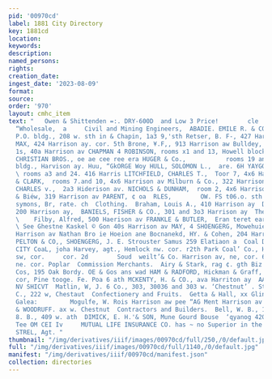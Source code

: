 ```yaml
---
pid: '00970cd'
label: 1881 City Directory
key: 1881cd
location: 
keywords: 
description: 
named_persons: 
rights: 
creation_date: 
ingest_date: '2023-08-09'
format: 
source: 
order: '970'
layout: cmhc_item
text: "   Owen & Shittenden =:. DRY-600D  and Low 3 Price!        cle  821  con     Cigars
  “Wholesale,  a     Civil and Mining Engineers,  ABADIE. EMILE R. & CO., basement
  P.O. bldg., 208 w. sth in & Chapin, 1a3 9,'sth Retser, B. F-, 427 Harrison av BOENMER,
  MAX, 424 Harrison ay. cor. 5th Brone, ¥.F,, 913 Harrison aw Bulldey, Fred G., room
  1s, 40a Harrison av CHAPMAN 4 ROBINSON, rooms x1 and 13, Howell block, S02 Har-
  CHRISTIAN BROS., oe ae cee ree era HUGER & Co.,           rooms 19 and ty P. O.
  bldg., Harvison ay. Huu, “GkORGE Woy HULL, SOLOMON L.,  are. 6H YAYGOX, GAD & CORNING,
  \ rooms a3 and 24. 416 Harris LITCHFIELD, CHARLES T.,  Toor 7, 4x6 Harrison av MCARDLE
  & CLARK,  rooms 7.and 10, 4x6 Harrison av Milburn & Co., 322 Harrison av MOORE,
  CHARLES v.,  2a3 Hiderison av. NICHOLS & DUNHAM,  room 2, 4x6 Harrison av        Page
  & Biéw, 319 Harrison av PARENT, ¢ oa  RLES,        OW. FS t06.o. sth STOWELL, ELLERY,
  symons, Br, rate. ch  Clothing.  Braham, Louis A., 410 Harrison ay  Dexter, GA.
  200 Harrison ay,  BANIELS, FISHER & CO., 301 and 3o3 Harrison ay  TheNorthwestem
  \    Filby, Alfred, 500 Haerison av FRANKLE & BUTLER,  Eran teret eared HERMAN BROS.
  \ See Ghestne Kaskel © Gon 40s Harrison av MAY, 4 SHOENGERG, Mowehuien J 3. 520%
  Harrison av Nathan Bro ie Hoeion ane Bocnanekd, HY. & Cohen, 204 Harrison av SANDS:
  PELTON & CO,, SHOENGERG, J. E. Strouster Samus 259 Elatiaon a  Coal Dealers.  CANON
  CITY CoaL, joha Harvey, agt., Hemlock nw. cor. r2th Park Coal’ Co., Harrison av.
  sw, cor.     cor. 2d        Soud  weilt’& Co. Harrison av, ne, cor. 6th and 6th
  ne. cor. Poplar  Commission Merchants.  Airy & Stark, rag ¢. gth Biz Andrew Ro2&
  Cos, 195 Oak Bordy. OE & Gos ans wad HAM & RADFORD, Hickman & Graff, Chestnut av,
  cor, Pine tooge. Fe. Poa 6 ath MCKENTY, H. & CO., ava Harriton ay  AAGISOH SNTUCTIBO
  NV SHICVT  Matlin, W, J. 6 Co., 303, 30036 and 303 w. ‘Chestnut’ . Stilwell, J.
  C., 222 w, Chestaut  Confectionery and Fruits.  Getta & Hall, xx Gline, R., 207
  Galea:         Mogulfe, W. Rois Harrison aw pee “AG Ment Harrison av  SPAULDING
  & WOODRUFF. ax w. Chestnut  Contractors and Builders.  Bell, W. B., 135 wath  Chainbers,
  8. B., 409 w. ath  DIMICK, E. H.'& SON, Mune Gourd Bouse  ‘qyanog 42040 “aay uospuzs
  Tee OM CEI Iv     MUTUAL LIFE INSURANCE CO. has ~ no Superior in the World. JOHN
  STREL, Agt. "
thumbnail: "/img/derivatives/iiif/images/00970cd/full/250,/0/default.jpg"
full: "/img/derivatives/iiif/images/00970cd/full/1140,/0/default.jpg"
manifest: "/img/derivatives/iiif/00970cd/manifest.json"
collection: directories
---
```

